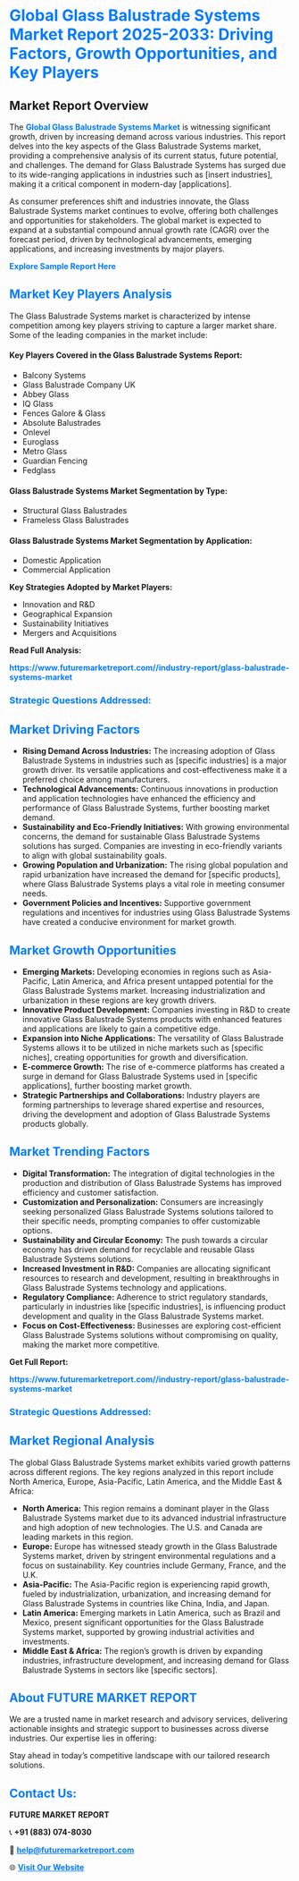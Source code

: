 <h1 style="color: #007BFF;">Global Glass Balustrade Systems Market Report 2025-2033: Driving Factors, Growth Opportunities, and Key Players</h1>

<section id="overview">
<h2>Market Report Overview</h2>
<p>The <a href="https://www.futuremarketreport.com//industry-report/glass-balustrade-systems-market" style="color: #007BFF; text-decoration: none;"><strong>Global Glass Balustrade Systems Market</strong></a> is witnessing significant growth, driven by increasing demand across various industries. This report delves into the key aspects of the Glass Balustrade Systems market, providing a comprehensive analysis of its current status, future potential, and challenges. The demand for Glass Balustrade Systems has surged due to its wide-ranging applications in industries such as [insert industries], making it a critical component in modern-day [applications].</p>
<p>As consumer preferences shift and industries innovate, the Glass Balustrade Systems market continues to evolve, offering both challenges and opportunities for stakeholders. The global market is expected to expand at a substantial compound annual growth rate (CAGR) over the forecast period, driven by technological advancements, emerging applications, and increasing investments by major players.</p>
</section>

<section id="overview">
<p><a href="https://www.futuremarketreport.com//request-sample/reportId=91844" style="color: #007BFF; text-decoration: none;"><strong>Explore Sample Report Here</strong></a></p>
</section>

<section id="key-players">
<h2 style="color: #007BFF;">Market Key Players Analysis</h2>
<p>The Glass Balustrade Systems market is characterized by intense competition among key players striving to capture a larger market share. Some of the leading companies in the market include:</p>
<h4>Key Players Covered in the Glass Balustrade Systems Report:</h4>
<ul><li>Balcony Systems</li><li>Glass Balustrade Company UK</li><li>Abbey Glass</li><li>IQ Glass</li><li>Fences Galore &amp; Glass</li><li>Absolute Balustrades</li><li>Onlevel</li><li>Euroglass</li><li>Metro Glass</li><li>Guardian Fencing</li><li>Fedglass</li></ul>
<h4>Glass Balustrade Systems Market Segmentation by Type:</h4>
<ul><li>Structural Glass Balustrades</li><li>Frameless Glass Balustrades</li></ul>

<h4>Glass Balustrade Systems Market Segmentation by Application:</h4>
<ul><li>Domestic Application</li><li>Commercial Application</li></ul>
<p><strong>Key Strategies Adopted by Market Players:</strong></p>
<ul>
<li>Innovation and R&D</li>
<li>Geographical Expansion</li>
<li>Sustainability Initiatives</li>
<li>Mergers and Acquisitions</li>
</ul>
</section>

<section>
<p><strong>Read Full Analysis: </strong></p><a href="https://www.futuremarketreport.com//industry-report/glass-balustrade-systems-market" style="color: #007BFF; text-decoration: none;"><strong>https://www.futuremarketreport.com//industry-report/glass-balustrade-systems-market</strong></a>
<h3 style="color: #007BFF;">Strategic Questions Addressed:</h3>
</section>

<section id="driving-factors">
<h2 style="color: #007BFF;">Market Driving Factors</h2>
<ul>
<li><strong>Rising Demand Across Industries:</strong> The increasing adoption of Glass Balustrade Systems in industries such as [specific industries] is a major growth driver. Its versatile applications and cost-effectiveness make it a preferred choice among manufacturers.</li>
<li><strong>Technological Advancements:</strong> Continuous innovations in production and application technologies have enhanced the efficiency and performance of Glass Balustrade Systems, further boosting market demand.</li>
<li><strong>Sustainability and Eco-Friendly Initiatives:</strong> With growing environmental concerns, the demand for sustainable Glass Balustrade Systems solutions has surged. Companies are investing in eco-friendly variants to align with global sustainability goals.</li>
<li><strong>Growing Population and Urbanization:</strong> The rising global population and rapid urbanization have increased the demand for [specific products], where Glass Balustrade Systems plays a vital role in meeting consumer needs.</li>
<li><strong>Government Policies and Incentives:</strong> Supportive government regulations and incentives for industries using Glass Balustrade Systems have created a conducive environment for market growth.</li>
</ul>
</section>

<section id="growth-opportunities">
<h2 style="color: #007BFF;">Market Growth Opportunities</h2>
<ul>
<li><strong>Emerging Markets:</strong> Developing economies in regions such as Asia-Pacific, Latin America, and Africa present untapped potential for the Glass Balustrade Systems market. Increasing industrialization and urbanization in these regions are key growth drivers.</li>
<li><strong>Innovative Product Development:</strong> Companies investing in R&D to create innovative Glass Balustrade Systems products with enhanced features and applications are likely to gain a competitive edge.</li>
<li><strong>Expansion into Niche Applications:</strong> The versatility of Glass Balustrade Systems allows it to be utilized in niche markets such as [specific niches], creating opportunities for growth and diversification.</li>
<li><strong>E-commerce Growth:</strong> The rise of e-commerce platforms has created a surge in demand for Glass Balustrade Systems used in [specific applications], further boosting market growth.</li>
<li><strong>Strategic Partnerships and Collaborations:</strong> Industry players are forming partnerships to leverage shared expertise and resources, driving the development and adoption of Glass Balustrade Systems products globally.</li>
</ul>
</section>

<section id="trending-factors">
<h2 style="color: #007BFF;">Market Trending Factors</h2>
<ul>
<li><strong>Digital Transformation:</strong> The integration of digital technologies in the production and distribution of Glass Balustrade Systems has improved efficiency and customer satisfaction.</li>
<li><strong>Customization and Personalization:</strong> Consumers are increasingly seeking personalized Glass Balustrade Systems solutions tailored to their specific needs, prompting companies to offer customizable options.</li>
<li><strong>Sustainability and Circular Economy:</strong> The push towards a circular economy has driven demand for recyclable and reusable Glass Balustrade Systems solutions.</li>
<li><strong>Increased Investment in R&D:</strong> Companies are allocating significant resources to research and development, resulting in breakthroughs in Glass Balustrade Systems technology and applications.</li>
<li><strong>Regulatory Compliance:</strong> Adherence to strict regulatory standards, particularly in industries like [specific industries], is influencing product development and quality in the Glass Balustrade Systems market.</li>
<li><strong>Focus on Cost-Effectiveness:</strong> Businesses are exploring cost-efficient Glass Balustrade Systems solutions without compromising on quality, making the market more competitive.</li>
</ul>
</section>

<section>
<p><strong>Get Full Report: </strong></p><a href="https://www.futuremarketreport.com//industry-report/glass-balustrade-systems-market" style="color: #007BFF; text-decoration: none;"><strong>https://www.futuremarketreport.com//industry-report/glass-balustrade-systems-market</strong></a>
<h3 style="color: #007BFF;">Strategic Questions Addressed:</h3>
</section>


<section id="regional-analysis">
<h2 style="color: #007BFF;">Market Regional Analysis</h2>
<p>The global Glass Balustrade Systems market exhibits varied growth patterns across different regions. The key regions analyzed in this report include North America, Europe, Asia-Pacific, Latin America, and the Middle East & Africa:</p>
<ul>
<li><strong>North America:</strong> This region remains a dominant player in the Glass Balustrade Systems market due to its advanced industrial infrastructure and high adoption of new technologies. The U.S. and Canada are leading markets in this region.</li>
<li><strong>Europe:</strong> Europe has witnessed steady growth in the Glass Balustrade Systems market, driven by stringent environmental regulations and a focus on sustainability. Key countries include Germany, France, and the U.K.</li>
<li><strong>Asia-Pacific:</strong> The Asia-Pacific region is experiencing rapid growth, fueled by industrialization, urbanization, and increasing demand for Glass Balustrade Systems in countries like China, India, and Japan.</li>
<li><strong>Latin America:</strong> Emerging markets in Latin America, such as Brazil and Mexico, present significant opportunities for the Glass Balustrade Systems market, supported by growing industrial activities and investments.</li>
<li><strong>Middle East & Africa:</strong> The region’s growth is driven by expanding industries, infrastructure development, and increasing demand for Glass Balustrade Systems in sectors like [specific sectors].</li>
</ul>
</section>

<footer>
<h2 style="color: #007BFF;">About FUTURE MARKET REPORT</h2>
<p>We are a trusted name in market research and advisory services, delivering actionable insights and strategic support to businesses across diverse industries. Our expertise lies in offering:</p>

<p>Stay ahead in today’s competitive landscape with our tailored research solutions.</p>

<h2 style="color: #007BFF;">Contact Us:</h2>
<p><strong>FUTURE MARKET REPORT</strong></p>
<p>📞 <strong>+91 (883) 074-8030</strong></p>
<p>📧 <strong><a href="mailto:help@futuremarketreport.com" style="color: #007BFF;">help@futuremarketreport.com</a></strong></p>
<p>🌐 <strong><a href="https://www.futuremarketreport.com/" style="color: #007BFF;">Visit Our Website</a></strong></p>
</footer>